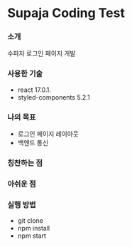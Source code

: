 # Supaja Coding Test

### 소개

수파자 로그인 페이지 개발

### 사용한 기술

- react 17.0.1.
- styled-components 5.2.1

### 나의 목표

- 로그인 페이지 레이아웃
- 백엔드 통신

### 칭찬하는 점

### 아쉬운 점

### 실행 방법

- git clone
- npm install
- npm start
